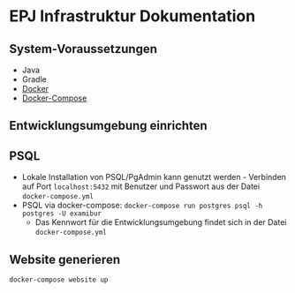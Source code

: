 # EPJ Infrastruktur Dokumentation

## System-Voraussetzungen

* Java
* Gradle
* [Docker](https://docs.docker.com/)
* [Docker-Compose](https://docs.docker.com/compose/)

## Entwicklungsumgebung einrichten



## PSQL

* Lokale Installation von PSQL/PgAdmin kann genutzt werden - Verbinden auf Port `localhost:5432` mit Benutzer und Passwort aus der Datei `docker-compose.yml`
* PSQL via docker-compose: `docker-compose run postgres psql -h postgres -U examibur`
  * Das Kennwort für die Entwicklungsumgebung findet sich in der Datei `docker-compose.yml`

## Website generieren

```bash
docker-compose website up	
```

